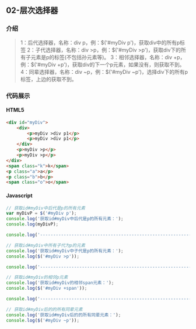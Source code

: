 ## 02-层次选择器



### 介绍
   > 1：后代选择器，名称：div p，例：\$('#myDiv p')，获取div中的所有p标签
   > 2：子代选择器，名称：div >p，例：\$('#myDiv >p')，获取div下的所有子元素是p的标签(不包括孙元素等)。
   > 3：相邻选择器，名称：div +p，例：\$('#myDiv +p')，获取div的下一个p元素，如果没有，则获取不到。
   > 4：同辈选择器，名称：div ~p，例：\$('#myDiv ~p')，选择div下的所有p标签，上边的获取不到。


### 代码展示
#### HTML5
```html
<div id="myDiv">
    <div>
        <p>myDiv >div p1</p>
        <p>myDiv >div p1</p>
    </div>
    <p>myDiv >p</p>
    <p>myDiv >p</p>
</div>
<span class="k">k</span>
<p class="a">a</p>
<p class="b">b</p>
<span class="o">o</span>
```

#### Javascript
```javascript
// 获取id#myDiv中后代是p的所有元素
var myDivP = $('#myDiv p');
console.log('获取id#myDiv中后代是p的所有元素：');
console.log(myDivP);

console.log('--------------------------------------------------------------');

// 获取id#myDiv中所有子代为p的元素
console.log('获取id#myDiv中子代是p的所有元素：');
console.log($('#myDiv >p'));

console.log('--------------------------------------------------------------');

// 获取id#myDiv的相邻p元素
console.log('获取id#myDiv的相邻span元素：');
console.log($('#myDiv +span'));

console.log('--------------------------------------------------------------');

// 获取id#myDiv后的的所有同辈元素
console.log('获取id#myDiv后的的所有同辈元素：');
console.log($('#myDiv ~p'));
```